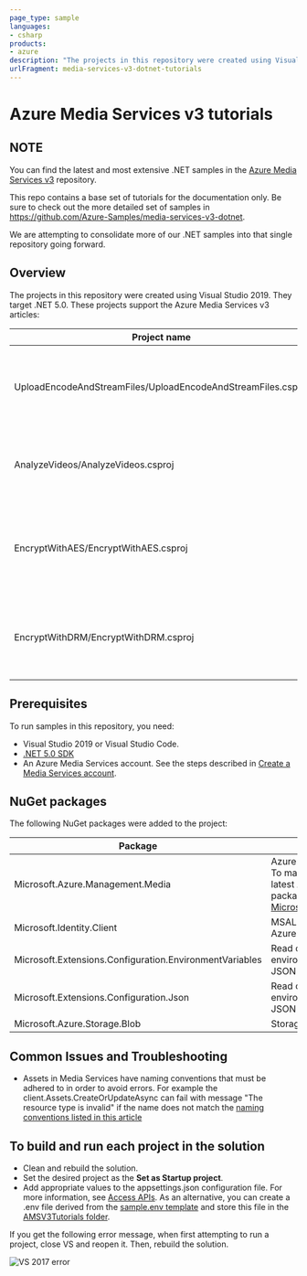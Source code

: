 ```yaml
---
page_type: sample
languages:
- csharp
products:
- azure
description: "The projects in this repository were created using Visual Studio 2019. They target .NET 5.0"
urlFragment: media-services-v3-dotnet-tutorials
---
```


# Azure Media Services v3 tutorials

## NOTE

You can find the latest and most extensive .NET samples in the [Azure Media Services v3](https://github.com/Azure-Samples/media-services-v3-dotnet) repository.

This repo contains a base set of tutorials for the documentation only. Be sure to check out the more detailed set of samples in <https://github.com/Azure-Samples/media-services-v3-dotnet>.

We are attempting to consolidate more of our .NET samples into that single repository going forward.

## Overview

The projects in this repository were created using Visual Studio 2019. They target .NET 5.0. These projects support the Azure Media Services v3 articles:

|Project name|Article|
|---|---|
|UploadEncodeAndStreamFiles/UploadEncodeAndStreamFiles.csproj|[Tutorial: Upload, encode, download, and stream videos](https://docs.microsoft.com/azure/media-services/latest/stream-files-tutorial-with-api)|
|AnalyzeVideos/AnalyzeVideos.csproj|[Tutorial: Analyze videos with Media Services](https://docs.microsoft.com/azure/media-services/latest/analyze-videos-tutorial)|
|EncryptWithAES/EncryptWithAES.csproj|[Use AES-128 dynamic encryption and the key delivery service](https://docs.microsoft.com/azure/media-services/latest/drm-protect-with-aes128-tutorial)|
|EncryptWithDRM/EncryptWithDRM.csproj|[Use DRM dynamic encryption and license delivery service](https://docs.microsoft.com/azure/media-services/latest/protect-with-drm)|

## Prerequisites

To run samples in this repository, you need:

* Visual Studio 2019 or Visual Studio Code.
* [.NET 5.0 SDK](https://dotnet.microsoft.com/download)
* An Azure Media Services account. See the steps described in [Create a Media Services account](https://docs.microsoft.com/azure/media-services/latest/create-account-cli-quickstart).

## NuGet packages

The following NuGet packages were added to the project:

|Package|Description|
|---|---|
|Microsoft.Azure.Management.Media|Azure Media Services SDK. <br/>To make sure you are using the latest Azure Media Services package, check [Microsoft.Azure.Management.Media](https://www.nuget.org/packages/Microsoft.Azure.Management.Media).|
|Microsoft.Identity.Client|MSAL authentication library for Azure SDK for NET|
|Microsoft.Extensions.Configuration.EnvironmentVariables|Read configuration values from environment variables and local JSON files|
|Microsoft.Extensions.Configuration.Json|Read configuration values from environment variables and local JSON files
|Microsoft.Azure.Storage.Blob|Storage SDK|

## Common Issues and Troubleshooting

* Assets in Media Services have naming conventions that must be adhered to in order to avoid errors. For example the client.Assets.CreateOrUpdateAsync can fail with message "The resource type is invalid" if the name does not match the [naming conventions listed in this article](https://docs.microsoft.com/en-us/azure/media-services/latest/media-services-apis-overview#naming-conventions)

## To build and run each project in the solution

* Clean and rebuild the solution.
* Set the desired project as the **Set as Startup project**.
* Add appropriate values to the appsettings.json configuration file. For more information, see [Access APIs](https://docs.microsoft.com/azure/media-services/latest/access-api-cli-how-to). As an alternative, you can create a .env file derived from the [sample.env template](/AMSV3Tutorials/sample.env) and store this file in the [AMSV3Tutorials folder](/AMSV3Tutorials).

If you get the following error message, when first attempting to run a project, close VS and reopen it. Then, rebuild the solution.  

![VS 2017 error](VS2017error.png)
